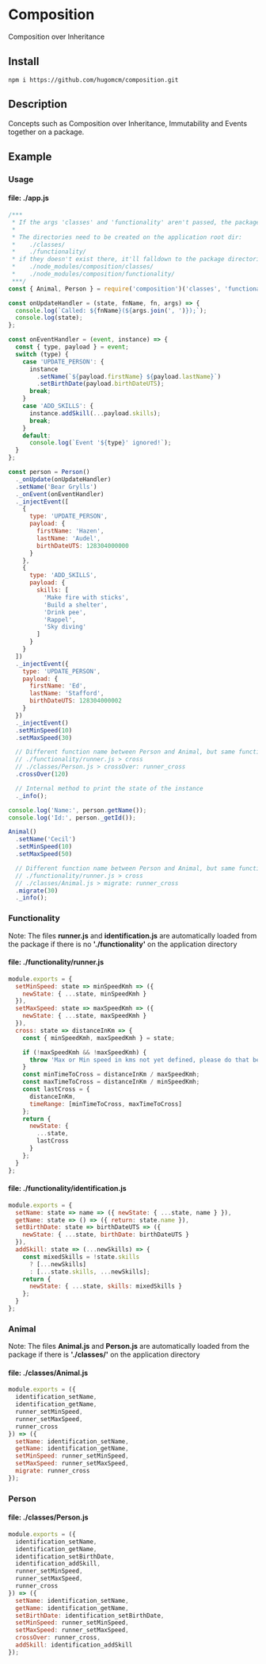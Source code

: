# Composition

Composition over Inheritance

## Install

```
npm i https://github.com/hugomcm/composition.git
```

## Description

Concepts such as Composition over Inheritance, Immutability and Events together on a package.

## Example

### Usage

#### file: ./app.js

```js
/***
 * If the args 'classes' and 'functionality' aren't passed, the package will default to those names.
 *
 * The directories need to be created on the application root dir:
 *    ./classes/
 *    ./functionality/
 * if they doesn't exist there, it'll falldown to the package directories:
 *    ./node_modules/composition/classes/
 *    ./node_modules/composition/functionality/
 ***/
const { Animal, Person } = require('composition')('classes', 'functionality');

const onUpdateHandler = (state, fnName, fn, args) => {
  console.log(`Called: ${fnName}(${args.join(', ')});`);
  console.log(state);
};

const onEventHandler = (event, instance) => {
  const { type, payload } = event;
  switch (type) {
    case 'UPDATE_PERSON': {
      instance
        .setName(`${payload.firstName} ${payload.lastName}`)
        .setBirthDate(payload.birthDateUTS);
      break;
    }
    case 'ADD_SKILLS': {
      instance.addSkill(...payload.skills);
      break;
    }
    default:
      console.log(`Event '${type}' ignored!`);
  }
};

const person = Person()
  ._onUpdate(onUpdateHandler)
  .setName('Bear Grylls')
  ._onEvent(onEventHandler)
  ._injectEvent([
    {
      type: 'UPDATE_PERSON',
      payload: {
        firstName: 'Hazen',
        lastName: 'Audel',
        birthDateUTS: 128304000000
      }
    },
    {
      type: 'ADD_SKILLS',
      payload: {
        skills: [
          'Make fire with sticks',
          'Build a shelter',
          'Drink pee',
          'Rappel',
          'Sky diving'
        ]
      }
    }
  ])
  ._injectEvent({
    type: 'UPDATE_PERSON',
    payload: {
      firstName: 'Ed',
      lastName: 'Stafford',
      birthDateUTS: 128304000002
    }
  })
  ._injectEvent()
  .setMinSpeed(10)
  .setMaxSpeed(30)

  // Different function name between Person and Animal, but same function under the wood.
  // ./functionality/runner.js > cross
  // ./classes/Person.js > crossOver: runner_cross
  .crossOver(120)

  // Internal method to print the state of the instance
  ._info();

console.log('Name:', person.getName());
console.log('Id:', person._getId());

Animal()
  .setName('Cecil')
  .setMinSpeed(10)
  .setMaxSpeed(50)

  // Different function name between Person and Animal, but same function under the wood.
  // ./functionality/runner.js > cross
  // ./classes/Animal.js > migrate: runner_cross
  .migrate(30)
  ._info();
```

### Functionality

Note: The files **runner.js** and **identification.js** are automatically loaded from the package if there is no **'./functionality'** on the application directory

#### file: ./functionality/runner.js

```js
module.exports = {
  setMinSpeed: state => minSpeedKmh => ({
    newState: { ...state, minSpeedKmh }
  }),
  setMaxSpeed: state => maxSpeedKmh => ({
    newState: { ...state, maxSpeedKmh }
  }),
  cross: state => distanceInKm => {
    const { minSpeedKmh, maxSpeedKmh } = state;

    if (!maxSpeedKmh && !maxSpeedKmh) {
      throw 'Max or Min speed in kms not yet defined, please do that before cross anything!';
    }
    const minTimeToCross = distanceInKm / maxSpeedKmh;
    const maxTimeToCross = distanceInKm / minSpeedKmh;
    const lastCross = {
      distanceInKm,
      timeRange: [minTimeToCross, maxTimeToCross]
    };
    return {
      newState: {
        ...state,
        lastCross
      }
    };
  }
};
```

#### file: ./functionality/identification.js

```js
module.exports = {
  setName: state => name => ({ newState: { ...state, name } }),
  getName: state => () => ({ return: state.name }),
  setBirthDate: state => birthDateUTS => ({
    newState: { ...state, birthDate: birthDateUTS }
  }),
  addSkill: state => (...newSkills) => {
    const mixedSkills = !state.skills
      ? [...newSkills]
      : [...state.skills, ...newSkills];
    return {
      newState: { ...state, skills: mixedSkills }
    };
  }
};
```

### Animal

Note: The files **Animal.js** and **Person.js** are automatically loaded from the package if there is **'./classes/'** on the application directory

#### file: ./classes/Animal.js

```js
module.exports = ({
  identification_setName,
  identification_getName,
  runner_setMinSpeed,
  runner_setMaxSpeed,
  runner_cross
}) => ({
  setName: identification_setName,
  getName: identification_getName,
  setMinSpeed: runner_setMinSpeed,
  setMaxSpeed: runner_setMaxSpeed,
  migrate: runner_cross
});
```

### Person

#### file: ./classes/Person.js

```js
module.exports = ({
  identification_setName,
  identification_getName,
  identification_setBirthDate,
  identification_addSkill,
  runner_setMinSpeed,
  runner_setMaxSpeed,
  runner_cross
}) => ({
  setName: identification_setName,
  getName: identification_getName,
  setBirthDate: identification_setBirthDate,
  setMinSpeed: runner_setMinSpeed,
  setMaxSpeed: runner_setMaxSpeed,
  crossOver: runner_cross,
  addSkill: identification_addSkill
});
```
